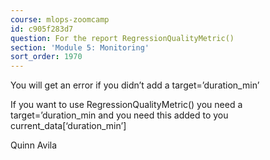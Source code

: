 ```yaml
---
course: mlops-zoomcamp
id: c905f283d7
question: For the report RegressionQualityMetric()
section: 'Module 5: Monitoring'
sort_order: 1970
---
```


You will get an error if you didn’t add a target=’duration_min’

If you want to use RegressionQualityMetric() you need a target=’duration_min and you need this added to you current_data[‘duration_min’]

Quinn Avila

